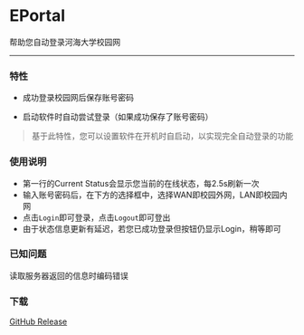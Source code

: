 # EPortal
帮助您自动登录河海大学校园网
***
### 特性
- 成功登录校园网后保存账号密码

- 启动软件时自动尝试登录（如果成功保存了账号密码）
>基于此特性，您可以设置软件在开机时自启动，以实现完全自动登录的功能
### 使用说明
- 第一行的Current Status会显示您当前的在线状态，每2.5s刷新一次
- 输入账号密码后，在下方的选择框中，选择WAN即校园外网，LAN即校园内网
- 点击`Login`即可登录，点击`Logout`即可登出
- 由于状态信息更新有延迟，若您已成功登录但按钮仍显示Login，稍等即可
### 已知问题
读取服务器返回的信息时编码错误
### 下载
[GitHub Release](https://github.com/RedDragon0293/EPortal/releases)